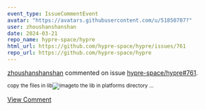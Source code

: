 ```yaml
---
event_type: IssueCommentEvent
avatar: "https://avatars.githubusercontent.com/u/51850707?"
user: zhoushanshanshan
date: 2024-03-21
repo_name: hypre-space/hypre
html_url: https://github.com/hypre-space/hypre/issues/761
repo_url: https://github.com/hypre-space/hypre
---
```


<a href='https://github.com/zhoushanshanshan' target='_blank'>zhoushanshanshan</a> commented on issue <a href='https://github.com/hypre-space/hypre/issues/761' target='_blank'>hypre-space/hypre#761</a>.

<small>copy the files in lib![image](https://github.com/hypre-space/hypre/assets/51850707/4446ca4e-0189-4875-bd65-df7bb6d93d5a)to the lib in platforms directory...</small>

<a href='https://github.com/hypre-space/hypre/issues/761' target='_blank'>View Comment</a>
